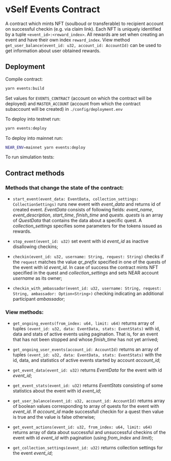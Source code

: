 # vSelf Events Contract

A contract which mints NFT (soulboud or transferable) to recipient account on successful checkin (e.g. via claim link). Each NFT is uniquely identified by a tuple `<event_id>:<reward_index>`. All rewards are set when creating an event and have their own index `reward_index`. View method `get_user_balance(event_id: u32, account_id: AccountId)` can be used to get information about user obtained rewards.

## Deployment

Compile contract:

```bash
yarn events:build
```

Set values for `EVENTS_CONTRACT` (account on which the contract will be deployed) and `MASTER_ACCOUNT` (account from which the contract subaccount will be created) in `./config/deployment.env`

To deploy into testnet run:

```bash
yarn events:deploy
```

To deploy into mainnet run:

```bash
NEAR_ENV=mainnet yarn events:deploy
```

To run simulation tests:

## Contract methods

### Methods that change the state of the contract:

- `start_event(event_data: EventData, collection_settings: CollectionSettings)` runs new event with _event_data_ and returns id of created event. _EventData_ consists of following fields: _event_name_, _event_description_, _start_time_, _finish_time_ and _quests_. _quests_ is an array of _QuestData_ that contains the data about a specific quest. A _collection_settings_ specifies some parameters for the tokens issued as rewards.

- `stop_event(event_id: u32)` set event with id _event_id_ as inactive disallowing checkins;

- `checkin(event_id: u32, username: String, request: String)` checks if the `request` matches the value _qr_prefix_ specified in one of the quests of the event with id _event_id_. In case of success the contract mints NFT specified in the quest and _collection_settings_ and sets NEAR account _username_ as its owner;

- `checkin_with_ambassador(event_id: u32, username: String, request: String, ambassador: Option<String>)` checking indicating an additional participant _ambassador_;

### View methods:

- `get_ongoing_events(from_index: u64, limit: u64)` returns array of tuples `(event_id: u32, data: EventData, stats: EventStats)` with id, data and stats of active events using pagination. That is, for an event that has not been stopped and whose _finish_time_ has not yet arrived;

- `get_ongoing_user_events(account_id: AccountId)` returns an array of tuples `(event_id: u32, data: EventData, stats: EventStats)` with the id, data, and statistics of active events started by account _account_id_;

- `get_event_data(event_id: u32)` returns _EventData_ for the event with id _event_id_;

- `get_event_stats(event_id: u32)` returns _EventStats_ consisting of some statistics about the event with id _event_id_;

- `get_user_balance(event_id: u32, account_id: AccountId)` returns array of boolean values corresponding to array of quests for the event with _event_id_. If _account_id_ made successfull checkin for a quest then value is true and the value is false otherwise;

- `get_event_actions(event_id: u32, from_index: u64, limit: u64)` returns array of data about successful and unsuccessful checkins of the event with id _event_id_ with pagination (using _from_index_ and _limit_);

- `get_collection_settings(event_id: u32)` returns collection settings for the event _event_id_;
